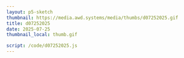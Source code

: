 ```yaml
---
layout: p5-sketch
thumbnail: https://media.awd.systems/media/thumbs/d07252025.gif
title: d07252025
date: 2025-07-25
thumbnail_local: thumb.gif

script: /code/d07252025.js
---
```

